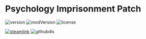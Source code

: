 # Psychology Imprisonment Patch
![version](https://img.shields.io/badge/RimWorld-1.1-brightgreen.svg) ![modVersion](https://img.shields.io/github/v/release/thakyZ/psychologyimprisonmentpatch?color=brightgreen&label=Mod%20version) ![license](https://img.shields.io/badge/License-MIT-brightgreen.svg)

[![steamlink](https://raster.shields.io/steam/downloads/2118235660.png?color=blue&label=Workshop&logo=steam)](https://steamcommunity.com/sharedfiles/filedetails/?id=2118235660) ![githubdls](https://img.shields.io/github/downloads/thakyZ/psychologyimprisonmentpatch/total?color=blue&label=Github&logo=github)